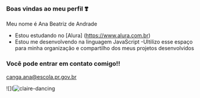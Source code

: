 ### Boas vindas ao meu perfil ❣️

Meu nome é Ana Beatriz de Andrade

- Estou estudando no [Alura] (https://www.alura.com.br) 
- Estou me desenvolvendo na linguagem JavaScript
-Ultilizo esse espaço para minha organização e compartilho dos meus projetos desenvolvidos

### Você pode entrar em contato comigo!!
canga.ana@escola.pr.gov.br

![](![claire-dancing](https://github.com/user-attachments/assets/a15de85f-873e-4b48-9866-a35b4ba549ea)
